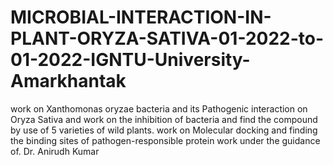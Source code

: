 # MICROBIAL-INTERACTION-IN-PLANT-ORYZA-SATIVA-01-2022-to-01-2022-IGNTU-University-Amarkhantak
work on Xanthomonas oryzae bacteria and its Pathogenic interaction on Oryza Sativa and work on the inhibition of bacteria and find the compound by use of 5 varieties of wild plants. work on Molecular docking and finding the binding sites of pathogen-responsible protein  work under the guidance of. Dr. Anirudh Kumar 
